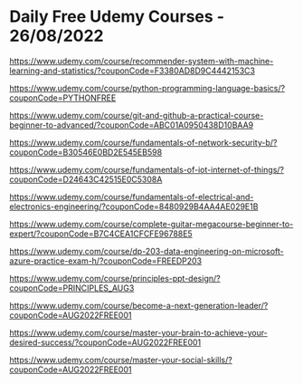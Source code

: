 # Daily Free Udemy Courses - 26/08/2022

https://www.udemy.com/course/recommender-system-with-machine-learning-and-statistics/?couponCode=F3380AD8D9C4442153C3
https://www.udemy.com/course/python-programming-language-basics/?couponCode=PYTHONFREE
https://www.udemy.com/course/git-and-github-a-practical-course-beginner-to-advanced/?couponCode=ABC01A0950438D10BAA9
https://www.udemy.com/course/fundamentals-of-network-security-b/?couponCode=B30546E0BD2E545EB598
https://www.udemy.com/course/fundamentals-of-iot-internet-of-things/?couponCode=D24643C42515E0C5308A
https://www.udemy.com/course/fundamentals-of-electrical-and-electronics-engineering/?couponCode=8480929B4AA4AE029E1B
https://www.udemy.com/course/complete-guitar-megacourse-beginner-to-expert/?couponCode=B7C4CEA1CFCFE96788E5
https://www.udemy.com/course/dp-203-data-engineering-on-microsoft-azure-practice-exam-h/?couponCode=FREEDP203
https://www.udemy.com/course/principles-ppt-design/?couponCode=PRINCIPLES_AUG3
https://www.udemy.com/course/become-a-next-generation-leader/?couponCode=AUG2022FREE001
https://www.udemy.com/course/master-your-brain-to-achieve-your-desired-success/?couponCode=AUG2022FREE001
https://www.udemy.com/course/master-your-social-skills/?couponCode=AUG2022FREE001
